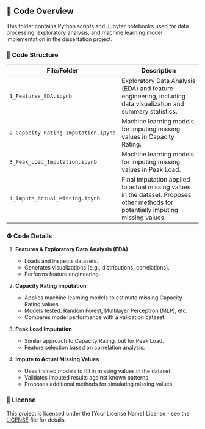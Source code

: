 ## 📂 Code Overview

This folder contains Python scripts and Jupyter notebooks used for data processing, exploratory analysis, and machine learning model implementation in the dissertation project.

### 📂 Code Structure

| File/Folder                       | Description                                                                 |
|------------------------------------|-----------------------------------------------------------------------------|
| `1_Features_EDA.ipynb`             | Exploratory Data Analysis (EDA) and feature engineering, including data visualization and summary statistics. |
| `2_Capacity_Rating_Imputation.ipynb` | Machine learning models for imputing missing values in Capacity Rating.     |
| `3_Peak_Load_Imputation.ipynb`     | Machine learning models for imputing missing values in Peak Load.           |
| `4_Impute_Actual_Missing.ipynb`    | Final imputation applied to actual missing values in the dataset. Proposes other methods for potentially imputing missing values.          |

### ⚙️ Code Details

1. **Features & Exploratory Data Analysis (EDA)**
   - Loads and inspects datasets.
   - Generates visualizations (e.g., distributions, correlations).
   - Performs feature engineering.

2. **Capacity Rating Imputation**
   - Applies machine learning models to estimate missing Capacity Rating values.
   - Models tested: Random Forest, Multilayer Perceptron (MLP), etc.
   - Compares model performance with a validation dataset.

3. **Peak Load Imputation**
   - Similar approach to Capacity Rating, but for Peak Load.
   - Feature selection based on correlation analysis.

4. **Impute to Actual Missing Values**
   - Uses trained models to fill in missing values in the dataset.
   - Validates imputed results against known patterns.
   - Proposes additional methods for simulating missing values.

### 📝 License

This project is licensed under the [Your License Name] License - see the [LICENSE](LICENSE) file for details.
